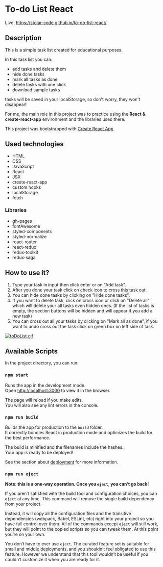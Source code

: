 # To-do List React

Live: https://stolar-code.github.io/to-do-list-react/
## Description
This is a simple task list created for educational purposes.<br>

In this task list you can:
- add tasks and delete them
- hide done tasks
- mark all tasks as done
- delete tasks with one click
- download sample tasks

tasks will be saved in your localStorage, so don't worry, they won't disappear!

For me, the main role in this project was to practice using the **React & create-react-app** environment and the libraries used there. 

This project was bootstrapped with [Create React App](https://github.com/facebook/create-react-app).

##  Used technologies
 - HTML
 - CSS
 - JavaScript
 - React
 - JSX
 - create-react-app
 - custom hooks
 - localStorage
 - fetch
 
### Libraries
 - gh-pages
 - fontAwesome
 - styled-components
 - styled-normalize
 - react-router
 - react-redux
 - redux-toolkit
 - redux-saga

## How to use it?
 1. Type your task in input then click enter or on "Add task".
 2. After you done your task click on check icon to cross this task out.
 3. You can hide done tasks by clicking on "Hide done tasks".
 4. If you want to delete task, click on cross icon or click on "Delete all" which will delete your all tasks even hidden ones. 
 (If the list of tasks is empty, the section buttons will be hidden and will appear if you add a new task)
 5. You can cross out all your tasks by clicking on "Mark all as done", if you want to undo cross out the task click on green box on left side of task.
 
[![toDoList.gif](https://i.postimg.cc/1Xd49dkg/toDoList.gif)](https://postimg.cc/9wGcbLFV)

## Available Scripts

In the project directory, you can run:

### `npm start`

Runs the app in the development mode.\
Open [http://localhost:3000](http://localhost:3000) to view it in the browser.

The page will reload if you make edits.\
You will also see any lint errors in the console.

### `npm run build`

Builds the app for production to the `build` folder.\
It correctly bundles React in production mode and optimizes the build for the best performance.

The build is minified and the filenames include the hashes.\
Your app is ready to be deployed!

See the section about [deployment](https://facebook.github.io/create-react-app/docs/deployment) for more information.

### `npm run eject`

**Note: this is a one-way operation. Once you `eject`, you can’t go back!**

If you aren’t satisfied with the build tool and configuration choices, you can `eject` at any time. This command will remove the single build dependency from your project.

Instead, it will copy all the configuration files and the transitive dependencies (webpack, Babel, ESLint, etc) right into your project so you have full control over them. All of the commands except `eject` will still work, but they will point to the copied scripts so you can tweak them. At this point you’re on your own.

You don’t have to ever use `eject`. The curated feature set is suitable for small and middle deployments, and you shouldn’t feel obligated to use this feature. However we understand that this tool wouldn’t be useful if you couldn’t customize it when you are ready for it.
